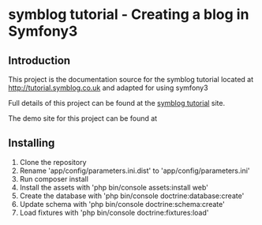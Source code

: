# symblog tutorial - Creating a blog in Symfony3

## Introduction

This project is the documentation source for the symblog tutorial located at
http://tutorial.symblog.co.uk and adapted for using symfony3

Full details of this project can be found at the
[symblog tutorial](http://tutorial.symblog.co.uk) site.

The demo site for this project can be found at 

## Installing

 1. Clone the repository
 2. Rename 'app/config/parameters.ini.dist' to 'app/config/parameters.ini'
 3. Run composer install
 4. Install the assets with 'php bin/console assets:install web'
 5. Create the database with 'php bin/console doctrine:database:create'
 6. Update schema with 'php bin/console doctrine:schema:create'
 7. Load fixtures with 'php bin/console doctrine:fixtures:load'
 